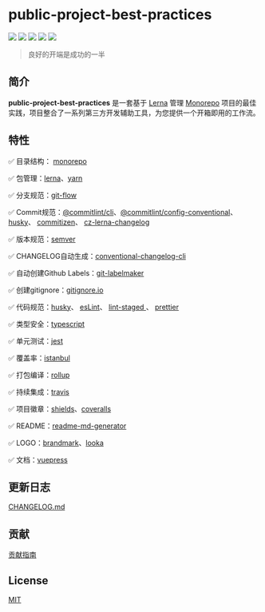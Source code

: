 # public-project-best-practices

[![](https://img.shields.io/node/v/@iworld/hello-cli.svg)](https://www.npmjs.com/package/@iworld/hello-cli)
[![](https://img.shields.io/npm/dt/@iworld/hello-runtime-core.svg)](https://www.npmjs.com/package/@iworld/hello-runtime-core)
[![](https://img.shields.io/npm/l/@iworld/hello-runtime-core.svg)](https://www.npmjs.com/package/@iworld/hello-runtime-core)
[![](https://coveralls.io/repos/github/tutuxxx/public-project-best-practices/badge.svg?branch=master)](https://coveralls.io/github/tutuxxx/public-project-best-practices)
[![](https://img.shields.io/travis/tutuxxx/public-project-best-practices.svg)](https://www.npmjs.com/package/@iworld/hello-cli)

> 良好的开端是成功的一半

## 简介

**public-project-best-practices** 是一套基于 [Lerna](https://lerna.js.org/) 管理 [Monorepo](https://en.wikipedia.org/wiki/Monorepo) 项目的最佳实践，项目整合了一系列第三方开发辅助工具，为您提供一个开箱即用的工作流。

## 特性

✅ 目录结构： [monorepo](https://en.wikipedia.org/wiki/Monorepo)

✅ 包管理：[lerna](https://lerna.js.org/)、[yarn](https://github.com/yarnpkg/yarn)

✅ 分支规范：[git-flow](https://github.com/nvie/gitflow)

✅ Commit规范：[@commitlint/cli](https://github.com/conventional-changelog/commitlint)、[@commitlint/config-conventional](https://www.conventionalcommits.org/zh-cn/v1.0.0-beta.4/#%e7%ba%a6%e5%ae%9a%e5%bc%8f%e6%8f%90%e4%ba%a4%e8%a7%84%e8%8c%83)、 [husky](https://github.com/typicode/husky)、 [commitizen](https://github.com/commitizen/cz-cli)、 [cz-lerna-changelog](https://github.com/atlassian/cz-lerna-changelog)

✅ 版本规范：[semver](https://semver.org/lang/zh-CN/)

✅ CHANGELOG自动生成：[conventional-changelog-cli](https://github.com/conventional-changelog/conventional-changelog)

✅ 自动创建Github Labels：[git-labelmaker](https://github.com/himynameisdave/git-labelmaker)

✅ 创建gitignore：[gitignore.io](https://gitignore.io/)

✅ 代码规范：[husky](https://github.com/typicode/husky)、 [esLint](https://github.com/eslint/eslint)、 [lint-staged ](https://github.com/okonet/lint-staged)、 [prettier](https://github.com/prettier/prettier)

✅ 类型安全：[typescript](https://github.com/microsoft/TypeScript)

✅ 单元测试：[jest](https://github.com/facebook/jest)

✅ 覆盖率：[istanbul](https://github.com/istanbuljs)

✅ 打包编译：[rollup](https://github.com/rollup/rollup)

✅ 持续集成：[travis](https://travis-ci.org/)

✅ 项目徽章：[shields](https://shields.io/)、[coveralls](https://coveralls.io/)

✅ README：[readme-md-generator](https://github.com/kefranabg/readme-md-generator)

✅ LOGO：[brandmark](https://brandmark.io/)、[looka](https://looka.com/)

✅ 文档：[vuepress](https://vuepress.vuejs.org/)

## 更新日志

[CHANGELOG.md](./CHANGELOG.md)

## 贡献

[贡献指南](./CONTRIBUTING.md)

## License

[MIT](https://opensource.org/licenses/MIT)
